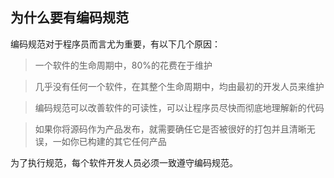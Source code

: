 ## 为什么要有编码规范

编码规范对于程序员而言尤为重要，有以下几个原因：

>  一个软件的生命周期中，80%的花费在于维护

>  几乎没有任何一个软件，在其整个生命周期中，均由最初的开发人员来维护

>  编码规范可以改善软件的可读性，可以让程序员尽快而彻底地理解新的代码

>  如果你将源码作为产品发布，就需要确任它是否被很好的打包并且清晰无误，一如你已构建的其它任何产品 

为了执行规范，每个软件开发人员必须一致遵守编码规范。